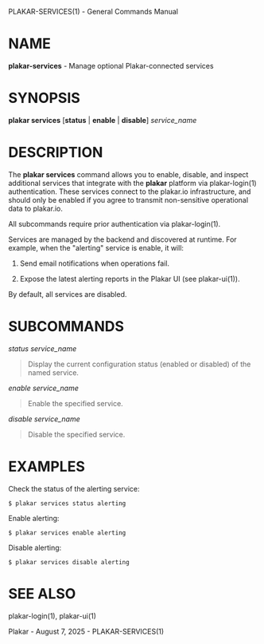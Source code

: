 PLAKAR-SERVICES(1) - General Commands Manual

# NAME

**plakar-services** - Manage optional Plakar-connected services

# SYNOPSIS

**plakar&nbsp;services**
\[**status**&nbsp;|&nbsp;**enable**&nbsp;|&nbsp;**disable**]
*service\_name*

# DESCRIPTION

The
**plakar services**
command allows you to enable, disable, and inspect additional services that
integrate with the
**plakar**
platform via
plakar-login(1)
authentication.
These services connect to the plakar.io infrastructure, and should only be
enabled if you agree to transmit non-sensitive operational data to plakar.io.

All subcommands require prior authentication via
plakar-login(1).

Services are managed by the backend and discovered at runtime.
For example, when the
"alerting"
service is enable, it will:

1.	Send email notifications when operations fail.

2.	Expose the latest alerting reports in the Plakar UI
	(see plakar-ui(1)).

By default, all services are disabled.

# SUBCOMMANDS

*status* *service\_name*

> Display the current configuration status (enabled or disabled) of the named
> service.

*enable* *service\_name*

> Enable the specified service.

*disable* *service\_name*

> Disable the specified service.

# EXAMPLES

Check the status of the alerting service:

	$ plakar services status alerting

Enable alerting:

	$ plakar services enable alerting

Disable alerting:

	$ plakar services disable alerting

# SEE ALSO

plakar-login(1),
plakar-ui(1)

Plakar - August 7, 2025 - PLAKAR-SERVICES(1)
